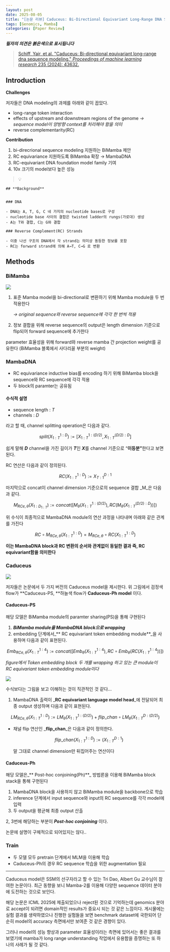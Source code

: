 ```yaml
---
layout: post
date: 2025-08-05
title: "[논문 리뷰] Caduceus: Bi-Directional Equivariant Long-Range DNA Sequence Modeling"
tags: [Genomics, Mamba]
categories: [Paper Review]
---
```


<span class="notion-red">_**필자의 의견은 붉은색으로 표시됩니다**_</span>


> [Schiff, Yair, et al. "Caduceus: Bi-directional equivariant long-range dna sequence modeling." ](https://pmc.ncbi.nlm.nih.gov/articles/PMC12189541/)[_Proceedings of machine learning research_](https://pmc.ncbi.nlm.nih.gov/articles/PMC12189541/)[ 235 (2024): 43632.](https://pmc.ncbi.nlm.nih.gov/articles/PMC12189541/)



## Introduction


**Challenges**


저자들은 DNA modeling의 과제를 아래와 같이 꼽았다.

- long-range token interaction
- effects of upstream and downstream regions of the genome 
_→ sequence model이 양방향 context를 처리해야 함을 의미_
- reverse complementarity(RC)

**Contribution**

1. bi-direcrional sequence modeling 지원하는 BiMamba 제안
1. RC equivariance 지원하도록 BiMamba 확장 → MambaDNA
1. RC-equivariant DNA foundation model family 기여
1. 10x 크기의 model보다 높은 성능

> 💡 


	## **Background**


	### DNA

	- DNA는 A, T, G, C 네 가지의 nucleotide bases로 구성
	- nucleotide base 사이의 결합은 twisted ladder의 rungs(가로대) 생성
	- A는 T와 결합, C는 G와 결합

	### Reverse Complement(RC) Strands

	- 이중 나선 구조의 DNA에서 각 strand는 의미상 동등한 정보를 포함
	- RC는 forward strand에 의해 A→T, C→G 로 변환


## Methods



### BiMamba


![](https://prod-files-secure.s3.us-west-2.amazonaws.com/542b861c-36a8-4051-84e5-8804b6728dba/2c247d59-7815-4980-99f0-8f0d21f445a7/image.png?X-Amz-Algorithm=AWS4-HMAC-SHA256&X-Amz-Content-Sha256=UNSIGNED-PAYLOAD&X-Amz-Credential=ASIAZI2LB466W4J2WG2M%2F20250828%2Fus-west-2%2Fs3%2Faws4_request&X-Amz-Date=20250828T220104Z&X-Amz-Expires=3600&X-Amz-Security-Token=IQoJb3JpZ2luX2VjEFUaCXVzLXdlc3QtMiJHMEUCIQDGJlA414HWCuChghsgOGz3ui3gB%2FU%2FpAOqoqOK4VVV%2FAIgDppcRqWmieTdg6UYkiDbkBn7bCHQx9lIuiw1MtvbR0IqiAQIrv%2F%2F%2F%2F%2F%2F%2F%2F%2F%2FARAAGgw2Mzc0MjMxODM4MDUiDBwwSgEVZBHJoEbZBircA8E0%2FixDfH16t87Lpnf2FluwDAuAtoTz2W%2B7fc99%2B2SSvW0%2Bovz349LKcRBuCsIWSURpHJC%2F7fxFpd4llWhdzw1q6W0gNYk%2BuQFAbG58rKNS1q7pP1JGCaA0t08foAtejVV6DLyWdipvnPclxrr3B71gRKBYOks2Ord3H%2FsqVjiE5PcQf%2B5Wlfcgx%2B%2BPZqCwDm4mRvFUAkVjXaoYTPLtiWrA1ptQKX%2FxxbUYRQXm5gELCb7kRsVQZsFAdqj86SSdQni6V736%2FZuLsQd1EtAC5jDXbM22hU61X1w2uUrZPWGtO3kD4PRJZiNuJI69D451CsAcIDpSS8DCDdydDTjSNn%2FpjM%2FUeOSDthHTTiohMGPEwRJooaSu3tuuaaUbcZuEL56XYz6U3aMgpSwvselKjbdRjt6gnJerWi2tlgpbZsbGCOYNTA5sRp7rkf3ryzIU8IEuZkJ9A2IAlFweCt4CPRpNW%2FdAm4FgQqegdNZP60bdWTUZiYOJ1SA0g6jFnpAbM%2BW5Q1Tfe%2Fw0Hc3tIE37PHS6L%2FgN2Kw3tE82HG6zdgIIaG3OPg%2B6FLff0BNj0cH6y9odBIJPRYlwZ0DmuH2O%2FzyBpTcLYxJW1Bh1M7wQDHF8vVYf5HjyVWgPbHkpMJ%2F8wsUGOqUBToDWksPAxRgyZ%2FLv2yGGBhKenRzNA4qJ8hEAnCyUJ%2FOiRmuSE%2FW242m5S7pfyBeSE3w3cQZ1zYEPwzx8gyXVbK2qRLaVCg1aDwo1%2Bo6xc5RRPK8lI%2BdFZKK7UTaO6aasq1ALJy1Rvhp8l%2FobEYXYp85v1ChXxJmObg%2BrzR8DO7D79bWT%2FkK2p6Ia9lsgNa0B11uBnN8zScfyjbMHNfrAp6ul%2FsDf&X-Amz-Signature=af807c2c39442081c1d590933c6c924f1b7e03d60a5240aedd10c7c68ebf59cb&X-Amz-SignedHeaders=host&x-amz-checksum-mode=ENABLED&x-id=GetObject)

1. 표준 Mamba model을 bi-directional로 변환하기 위해 Mamba module을 두 번 적용한다

	_→ original sequence와 reverse sequence에 각각 한 번씩 적용_

1. 정보 결합을 위해 reverse sequence의 output은 length dimension 기준으로 flip되어 forward sequence에 추가한다

parameter 효율성을 위해 forward와 reverse mamba 간 projection weight를 공유한다 (BiMamba 블록에서 사다리꼴 부분의 weight)



### MambaDNA

- RC equivariance inductive bias를 encoding 하기 위해 BiMamba block을 sequence와 RC sequence에 각각 적용
- 두 block의 paramter는 공유됨


#### 수식적 설명

- sequence length : _T_
- channels : _D_

라고 할 때,  channel splitting operation은 다음과 같다.


$$
split(X^{1:D}_{1:T}):=[X^{1:(D/2)}_{1:T},X^{(D/2):D}_{1:T}]
$$


<span class="notion-red">쉽게 말해 </span><span class="notion-red">_**D**_</span><span class="notion-red"> channel을 가진 길이가 </span><span class="notion-red">_**T**_</span><span class="notion-red">인 </span><span class="notion-red">_**X**_</span><span class="notion-red">를 channel 기준으로 “</span><span class="notion-red">**이등분”**</span><span class="notion-red">한다고 보면 된다.</span>


RC 연산은 다음과 같이 정의된다.


$$
RC(X^{1:D}_{1:T}):=X^{D:1}_{T:1}
$$


마지막으로 concat이 channel dimension 기준으로의 sequence 결합 _M_은 다음과 같다.


$$
M_{RCe,\theta}(X_{1:D_{1:T}}):=concat([M_{\theta}(X^{1:(D/2)}_{1:T}),RC(M_{\theta}(X^{(D/2):D}_{1:T}))])
$$


위 수식이 최종적으로 MambaDNA module의 연산 과정을 나타내며 아래와 같은 관계를 가진다


$$
RC\circ M_{RCe,\theta}(X^{1:D}_{1:T}) = M_{RCe,\theta} \circ RC(X^{1:D}_{1:T})
$$


**이는 MambaDNA block과 RC 변환의 순서와 관계없이 동일한 결과 즉, RC equivariant함을 의미한다**



### Caduceus


![](https://prod-files-secure.s3.us-west-2.amazonaws.com/542b861c-36a8-4051-84e5-8804b6728dba/f94a60d7-8145-473b-aef9-7c68d3ec604a/image.png?X-Amz-Algorithm=AWS4-HMAC-SHA256&X-Amz-Content-Sha256=UNSIGNED-PAYLOAD&X-Amz-Credential=ASIAZI2LB466W4J2WG2M%2F20250828%2Fus-west-2%2Fs3%2Faws4_request&X-Amz-Date=20250828T220104Z&X-Amz-Expires=3600&X-Amz-Security-Token=IQoJb3JpZ2luX2VjEFUaCXVzLXdlc3QtMiJHMEUCIQDGJlA414HWCuChghsgOGz3ui3gB%2FU%2FpAOqoqOK4VVV%2FAIgDppcRqWmieTdg6UYkiDbkBn7bCHQx9lIuiw1MtvbR0IqiAQIrv%2F%2F%2F%2F%2F%2F%2F%2F%2F%2FARAAGgw2Mzc0MjMxODM4MDUiDBwwSgEVZBHJoEbZBircA8E0%2FixDfH16t87Lpnf2FluwDAuAtoTz2W%2B7fc99%2B2SSvW0%2Bovz349LKcRBuCsIWSURpHJC%2F7fxFpd4llWhdzw1q6W0gNYk%2BuQFAbG58rKNS1q7pP1JGCaA0t08foAtejVV6DLyWdipvnPclxrr3B71gRKBYOks2Ord3H%2FsqVjiE5PcQf%2B5Wlfcgx%2B%2BPZqCwDm4mRvFUAkVjXaoYTPLtiWrA1ptQKX%2FxxbUYRQXm5gELCb7kRsVQZsFAdqj86SSdQni6V736%2FZuLsQd1EtAC5jDXbM22hU61X1w2uUrZPWGtO3kD4PRJZiNuJI69D451CsAcIDpSS8DCDdydDTjSNn%2FpjM%2FUeOSDthHTTiohMGPEwRJooaSu3tuuaaUbcZuEL56XYz6U3aMgpSwvselKjbdRjt6gnJerWi2tlgpbZsbGCOYNTA5sRp7rkf3ryzIU8IEuZkJ9A2IAlFweCt4CPRpNW%2FdAm4FgQqegdNZP60bdWTUZiYOJ1SA0g6jFnpAbM%2BW5Q1Tfe%2Fw0Hc3tIE37PHS6L%2FgN2Kw3tE82HG6zdgIIaG3OPg%2B6FLff0BNj0cH6y9odBIJPRYlwZ0DmuH2O%2FzyBpTcLYxJW1Bh1M7wQDHF8vVYf5HjyVWgPbHkpMJ%2F8wsUGOqUBToDWksPAxRgyZ%2FLv2yGGBhKenRzNA4qJ8hEAnCyUJ%2FOiRmuSE%2FW242m5S7pfyBeSE3w3cQZ1zYEPwzx8gyXVbK2qRLaVCg1aDwo1%2Bo6xc5RRPK8lI%2BdFZKK7UTaO6aasq1ALJy1Rvhp8l%2FobEYXYp85v1ChXxJmObg%2BrzR8DO7D79bWT%2FkK2p6Ia9lsgNa0B11uBnN8zScfyjbMHNfrAp6ul%2FsDf&X-Amz-Signature=9db7f78737ebde0068ca2bb37eb4b0959173d2ad69e057143fc043592b7c4dba&X-Amz-SignedHeaders=host&x-amz-checksum-mode=ENABLED&x-id=GetObject)


저자들은 논문에서 두 가지 버전의 Caduceus model을 제시한다. 위 그림에서 검정색 flow가 **Caduceus-PS, **하늘색 flow가 **Caduceus-Ph model** 이다.



#### Caduceus-PS


해당 모델은 BiMamba module의 paramter sharing(PS)을 통해 구현된다

1. _**BiMamba module을 MambaDNA block으로 wrapping**_
1. embedding 단계에서_** RC equivariant token embedding module**_을 사용하며 다음과 같이 표현된다.

$$
Emb_{RCe,\theta}(X^{1:4}_{1:T}):=concat([Emb_{\theta}(X^{1:4}_{1:T}),RC \circ Emb_{\theta}(RC(X^{1:4}_{1:T}))])
$$


_figure에서 Token embedding block 두 개를 wrapping 하고 있는 큰 module이 RC equivariant token embedding module이다_


![](https://prod-files-secure.s3.us-west-2.amazonaws.com/542b861c-36a8-4051-84e5-8804b6728dba/b175e4da-71eb-4e91-8c23-a06dabe673c9/image.png?X-Amz-Algorithm=AWS4-HMAC-SHA256&X-Amz-Content-Sha256=UNSIGNED-PAYLOAD&X-Amz-Credential=ASIAZI2LB466W4J2WG2M%2F20250828%2Fus-west-2%2Fs3%2Faws4_request&X-Amz-Date=20250828T220104Z&X-Amz-Expires=3600&X-Amz-Security-Token=IQoJb3JpZ2luX2VjEFUaCXVzLXdlc3QtMiJHMEUCIQDGJlA414HWCuChghsgOGz3ui3gB%2FU%2FpAOqoqOK4VVV%2FAIgDppcRqWmieTdg6UYkiDbkBn7bCHQx9lIuiw1MtvbR0IqiAQIrv%2F%2F%2F%2F%2F%2F%2F%2F%2F%2FARAAGgw2Mzc0MjMxODM4MDUiDBwwSgEVZBHJoEbZBircA8E0%2FixDfH16t87Lpnf2FluwDAuAtoTz2W%2B7fc99%2B2SSvW0%2Bovz349LKcRBuCsIWSURpHJC%2F7fxFpd4llWhdzw1q6W0gNYk%2BuQFAbG58rKNS1q7pP1JGCaA0t08foAtejVV6DLyWdipvnPclxrr3B71gRKBYOks2Ord3H%2FsqVjiE5PcQf%2B5Wlfcgx%2B%2BPZqCwDm4mRvFUAkVjXaoYTPLtiWrA1ptQKX%2FxxbUYRQXm5gELCb7kRsVQZsFAdqj86SSdQni6V736%2FZuLsQd1EtAC5jDXbM22hU61X1w2uUrZPWGtO3kD4PRJZiNuJI69D451CsAcIDpSS8DCDdydDTjSNn%2FpjM%2FUeOSDthHTTiohMGPEwRJooaSu3tuuaaUbcZuEL56XYz6U3aMgpSwvselKjbdRjt6gnJerWi2tlgpbZsbGCOYNTA5sRp7rkf3ryzIU8IEuZkJ9A2IAlFweCt4CPRpNW%2FdAm4FgQqegdNZP60bdWTUZiYOJ1SA0g6jFnpAbM%2BW5Q1Tfe%2Fw0Hc3tIE37PHS6L%2FgN2Kw3tE82HG6zdgIIaG3OPg%2B6FLff0BNj0cH6y9odBIJPRYlwZ0DmuH2O%2FzyBpTcLYxJW1Bh1M7wQDHF8vVYf5HjyVWgPbHkpMJ%2F8wsUGOqUBToDWksPAxRgyZ%2FLv2yGGBhKenRzNA4qJ8hEAnCyUJ%2FOiRmuSE%2FW242m5S7pfyBeSE3w3cQZ1zYEPwzx8gyXVbK2qRLaVCg1aDwo1%2Bo6xc5RRPK8lI%2BdFZKK7UTaO6aasq1ALJy1Rvhp8l%2FobEYXYp85v1ChXxJmObg%2BrzR8DO7D79bWT%2FkK2p6Ia9lsgNa0B11uBnN8zScfyjbMHNfrAp6ul%2FsDf&X-Amz-Signature=aaab662fa6509186eb4459b168446aa2afd5537a718d6dd768a370ad3a885d49&X-Amz-SignedHeaders=host&x-amz-checksum-mode=ENABLED&x-id=GetObject)


<span class="notion-red">수식보다는 그림을 보고 이해하는 것이 직관적인 것 같다…</span>

1. MambaDNA 출력이 _**RC equivariant language model head**_에 전달되어 최종 output 생성하며 다음과 같이 표현된다.

$$
LM_{RCe,\theta}(X^{1:D}_{1:T}):= LM_{\theta}(X^{1:(D/2)}_{1:T})+flip\_chan\circ LM_{\theta}(X^{D:(D/2)}_{1:T})
$$

- 채널 flip 연산인 _**flip\_chan**_은 다음과 같이 정의한다.

	$$
	flip\_chan(X^{1:D}_{1:T}):=(X^{D:1}_{1:T})
	$$


	말 그대로 channel dimension만 뒤집어주는 연산이다



#### Caduceus-Ph


해당 모델은_** Post-hoc conjoining(Ph)**_ 방법론을 이용해 BiMamba block stack을 통해 구현된다

1. MambaDNA block을 사용하지 않고 BiMamba module을 backbone으로 학습
1. inference 단계에서 input sequence와 input의 RC sequence를 각각 model에 입력
1. 두 output을 평균해 최종 output 산출

2, 3번에 해당하는 부분이 _**Post-hoc conjoining**_ 이다.


<span class="notion-red">논문에 설명이 구체적으로 되어있지는 않다..</span>



### Train

- 두 모델 모두 pretrain 단계에서 MLM을 이용해 학습
- Caduceus-Ph의 경우 RC sequence 학습을 위한 augmentation 필요

---


<span class="notion-red">Caduceus model은 SSM의 선구자라고 할 수 있는 Tri Dao, Albert Gu 교수님이 참여한 논문이다. 최근 동향을 보니 Mamba-2를 이용해 다양한 sequence 데이터 분야에 도전하는 것으로 보인다.</span>


<span class="notion-red">해당 논문은 ICML 2025에 제출되었으나 reject된 것으로 기억하는데 genomics 분야로 accept이 되려면 domain적인 results가 중요시 되는 것 같은 느낌이다. 게시물에는 실험 결과를 생략하였으나 진행한 실험들을 보면 benchmark dataset에 국한되어 단순히 model의 accuracy 측면에서만 보여준 것 같은 경향이 있다.</span>


<span class="notion-red">그러나 model의 성능 향상과 parameter 효율성이라는 측면에 있어서는 좋은 결과를 보였기에 mamba가 long range understanding 작업에서 유용함을 증명하는 또 하나의 사례가 될 것 같다.</span>

